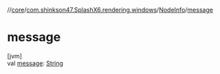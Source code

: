 //[core](../../../index.md)/[com.shinkson47.SplashX6.rendering.windows](../index.md)/[NodeInfo](index.md)/[message](message.md)

# message

[jvm]\
val [message](message.md): [String](https://kotlinlang.org/api/latest/jvm/stdlib/kotlin/-string/index.html)
